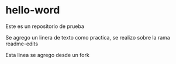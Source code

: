 # hello-word
Este es un repositorio de prueba

Se agrego un linera de texto como practica, se realizo sobre la rama readme-edits

Esta linea se agrego desde un fork
